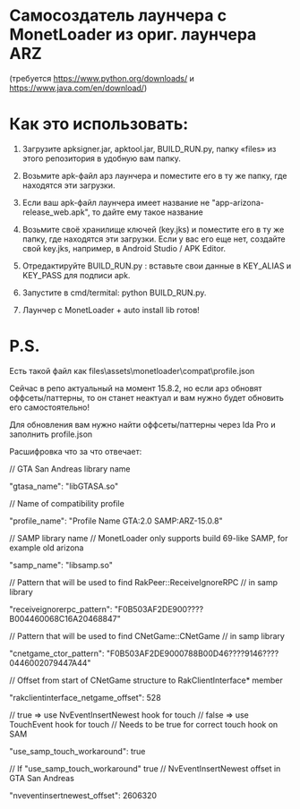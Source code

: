 # Самосоздатель лаунчера с MonetLoader из ориг. лаунчера ARZ

(требуется https://www.python.org/downloads/ и https://www.java.com/en/download/)

# Как это использовать:

1) Загрузите apksigner.jar, apktool.jar, BUILD_RUN.py, папку «files» из этого репозитория в удобную вам папку.

2) Возьмите apk-файл арз лаунчера и поместите его в ту же папку, где находятся эти загрузки.

3) Если ваш apk-файл лаунчера имеет название не "app-arizona-release_web.apk", то дайте ему такое название

4) Возьмите своё хранилище ключей (key.jks) и поместите его в ту же папку, где находятся эти загрузки.
Если у вас его еще нет, создайте свой key.jks, например, в Android Studio / APK Editor.

5) Отредактируйте BUILD_RUN.py : вставьте свои данные в KEY_ALIAS и KEY_PASS для подписи apk.

6) Запустите в cmd/termital: python BUILD_RUN.py. 

7) Лаунчер с MonetLoader + auto install lib готов!

# P.S.
Есть такой файл как files\assets\monetloader\compat\profile.json

Сейчас в репо актуальный на момент 15.8.2, но если арз обновят оффсеты/паттерны, то он станет неактуал и вам нужно будет обновить его самостоятельно!

Для обновления вам нужно найти оффсеты/паттерны через Ida Pro и заполнить profile.json

Расшифровка что за что отвечает:

// GTA San Andreas library name

"gtasa_name": "libGTASA.so"

// Name of compatibility profile

"profile_name": "Profile Name GTA:2.0 SAMP:ARZ-15.0.8"

// SAMP library name
// MonetLoader only supports build 69-like SAMP, for example old arizona

"samp_name": "libsamp.so"

// Pattern that will be used to find RakPeer::ReceiveIgnoreRPC
// in samp library

"receiveignorerpc_pattern": "F0B503AF2DE900????B004460068C16A20468847"

// Pattern that will be used to find CNetGame::CNetGame
// in samp library

"cnetgame_ctor_pattern": "F0B503AF2DE9000788B00D46????9146????0446002079447A44"

// Offset from start of CNetGame structure to RakClientInterface* member

"rakclientinterface_netgame_offset": 528

// true => use NvEventInsertNewest hook for touch
// false => use TouchEvent hook for touch
// Needs to be true for correct touch hook on SAM

"use_samp_touch_workaround": true

// If "use_samp_touch_workaround" true
// NvEventInsertNewest offset in GTA San Andreas

"nveventinsertnewest_offset": 2606320
